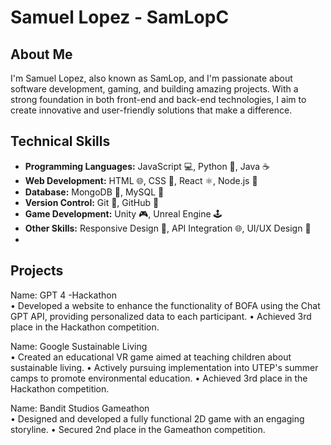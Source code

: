 # Samuel Lopez - SamLopC



## About Me

I'm Samuel Lopez, also known as SamLop, and I'm passionate about software development, gaming, and building amazing projects. With a strong foundation in both front-end and back-end technologies, I aim to create innovative and user-friendly solutions that make a difference.

## Technical Skills

- **Programming Languages:** JavaScript 💻, Python 🐍, Java ☕
- **Web Development:** HTML 🌐, CSS 🎨, React ⚛️, Node.js 🚀
- **Database:** MongoDB 🍃, MySQL 🐬
- **Version Control:** Git 📜, GitHub 🐙
- **Game Development:** Unity 🎮, Unreal Engine 🕹️
- **Other Skills:** Responsive Design 📱, API Integration 🌐, UI/UX Design 🎨
- 
## Projects

Name: GPT 4 -Hackathon 		
•	Developed a website to enhance the functionality of BOFA using the Chat GPT API, providing personalized data to each participant.
•	Achieved 3rd place in the Hackathon competition.

Name:	 Google Sustainable Living 	
•	Created an educational VR game aimed at teaching children about sustainable living.
•	Actively pursuing implementation into UTEP's summer camps to promote environmental education.
•	Achieved 3rd place in the Hackathon competition.

Name: Bandit Studios Gameathon        
•	Designed and developed a fully functional 2D game with an engaging storyline.
•	Secured 2nd place in the Gameathon competition.


